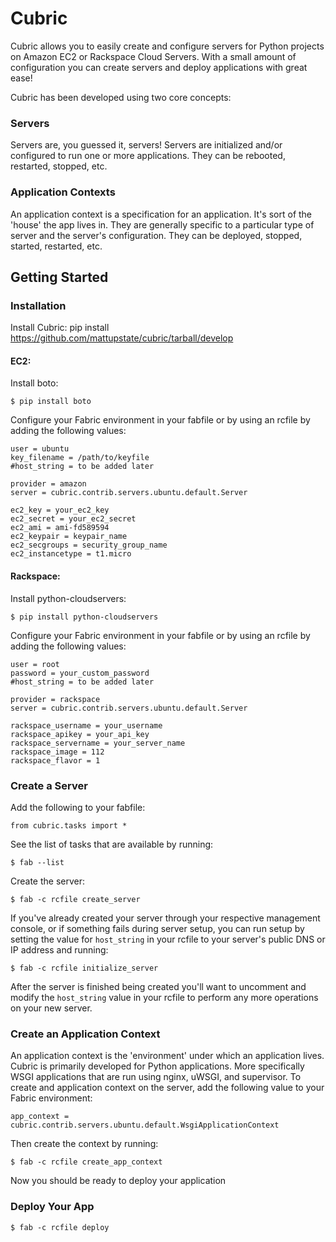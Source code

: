# Cubric

Cubric allows you to easily create and configure servers for Python projects on Amazon EC2 or Rackspace Cloud Servers. With a small amount of configuration you can create servers and deploy applications with great ease! 

Cubric has been developed using two core concepts:

### Servers
Servers are, you guessed it, servers! Servers are initialized and/or configured to run one or more applications. They can be rebooted, restarted, stopped, etc.

### Application Contexts

An application context is a specification for an application. It's sort of the 'house' the app lives in. They are generally specific to a particular type of server and the server's configuration. They can be deployed, stopped, started, restarted, etc.

## Getting Started

### Installation

Install Cubric:
    pip install https://github.com/mattupstate/cubric/tarball/develop

#### EC2:

Install boto:

    $ pip install boto

Configure your Fabric environment in your fabfile or by using an rcfile by adding the following values:

    user = ubuntu
    key_filename = /path/to/keyfile
    #host_string = to be added later

    provider = amazon
    server = cubric.contrib.servers.ubuntu.default.Server

    ec2_key = your_ec2_key
    ec2_secret = your_ec2_secret
    ec2_ami = ami-fd589594
    ec2_keypair = keypair_name
    ec2_secgroups = security_group_name
    ec2_instancetype = t1.micro

#### Rackspace:

Install python-cloudservers:

    $ pip install python-cloudservers

Configure your Fabric environment in your fabfile or by using an rcfile by adding the following values:

    user = root
    password = your_custom_password
    #host_string = to be added later

    provider = rackspace
    server = cubric.contrib.servers.ubuntu.default.Server

    rackspace_username = your_username
    rackspace_apikey = your_api_key
    rackspace_servername = your_server_name
    rackspace_image = 112
    rackspace_flavor = 1

### Create a Server

Add the following to your fabfile:
    
    from cubric.tasks import *

See the list of tasks that are available by running:

    $ fab --list

Create the server:

    $ fab -c rcfile create_server

If you've already created your server through your respective management console, or if something fails during server setup, you can run setup by setting the value for `host_string` in your rcfile to your server's public DNS or IP address and running:

    $ fab -c rcfile initialize_server

After the server is finished being created you'll want to uncomment and modify the `host_string` value in your rcfile to perform any more operations on your new server.

### Create an Application Context

An application context is the 'environment' under which an application lives. Cubric is primarily developed for Python applications. More specifically WSGI applications that are run using nginx, uWSGI, and supervisor. To create and application context on the server, add the following value to your Fabric environment:

    app_context = cubric.contrib.servers.ubuntu.default.WsgiApplicationContext

Then create the context by running:

    $ fab -c rcfile create_app_context

Now you should be ready to deploy your application

### Deploy Your App

    $ fab -c rcfile deploy

